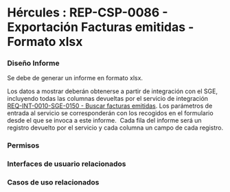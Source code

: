 # Hércules : REP\-CSP\-0086 \- Exportación Facturas emitidas \- Formato xlsx







### Diseño Informe

Se debe de generar un informe en formato xlsx.

Los datos a mostrar deberán obtenerse a partir de integración con el SGE, incluyendo todas las columnas devueltas por el servicio de integración [REQ\-INT\-0010\-SGE\-0150 \- Buscar facturas emitidas](/hercules/sgi-sistema-de-gestion-de-investigacion/requisitos-y-analisis-funcional/analisis-funcional-sgi-hercules/gen-aspectos-generales/int-requisitos-de-integracion/req-int-0010-sge-integracion-con-sistema-de-gestion-economica/req-int-0010-sge-0150-buscar-facturas-emitidas.md "/hercules/sgi-sistema-de-gestion-de-investigacion/requisitos-y-analisis-funcional/analisis-funcional-sgi-hercules/gen-aspectos-generales/int-requisitos-de-integracion/req-int-0010-sge-integracion-con-sistema-de-gestion-economica/req-int-0010-sge-0150-buscar-facturas-emitidas.md"). Los parámetros de entrada al servicio se corresponderán con los recogidos en el formulario desde el que se invoca a este informe.  Cada fila del informe será un registro devuelto por el servicio y cada columna un campo de cada registro.

### Permisos

  








### Interfaces de usuario relacionados







### Casos de uso relacionados









